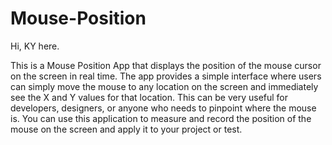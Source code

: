 # Mouse-Position

Hi, KY here.

This is a Mouse Position App that displays the position of the mouse cursor on the screen in real time. The app provides a simple interface where users can simply move the mouse to any location on the screen and immediately see the X and Y values for that location. This can be very useful for developers, designers, or anyone who needs to pinpoint where the mouse is. You can use this application to measure and record the position of the mouse on the screen and apply it to your project or test.
